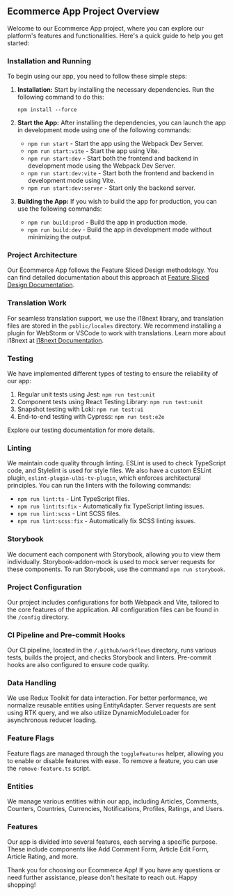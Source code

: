 ## Ecommerce App Project Overview

Welcome to our Ecommerce App project, where you can explore our platform's features and functionalities. Here's a quick guide to help you get started:

### Installation and Running

To begin using our app, you need to follow these simple steps:

1. **Installation:** Start by installing the necessary dependencies. Run the following command to do this:

    ```
    npm install --force
    ```

2. **Start the App:** After installing the dependencies, you can launch the app in development mode using one of the following commands:

    - `npm run start` - Start the app using the Webpack Dev Server.
    - `npm run start:vite` - Start the app using Vite.
    - `npm run start:dev` - Start both the frontend and backend in development mode using the Webpack Dev Server.
    - `npm run start:dev:vite` - Start both the frontend and backend in development mode using Vite.
    - `npm run start:dev:server` - Start only the backend server.

3. **Building the App:** If you wish to build the app for production, you can use the following commands:

    - `npm run build:prod` - Build the app in production mode.
    - `npm run build:dev` - Build the app in development mode without minimizing the output.

### Project Architecture

Our Ecommerce App follows the Feature Sliced Design methodology. You can find detailed documentation about this approach at [Feature Sliced Design Documentation](https://feature-sliced.design/docs/get-started/tutorial).

### Translation Work

For seamless translation support, we use the i18next library, and translation files are stored in the `public/locales` directory. We recommend installing a plugin for WebStorm or VSCode to work with translations. Learn more about i18next at [i18next Documentation](https://react.i18next.com/).

### Testing

We have implemented different types of testing to ensure the reliability of our app:

1. Regular unit tests using Jest: `npm run test:unit`
2. Component tests using React Testing Library: `npm run test:unit`
3. Snapshot testing with Loki: `npm run test:ui`
4. End-to-end testing with Cypress: `npm run test:e2e`

Explore our testing documentation for more details.

### Linting

We maintain code quality through linting. ESLint is used to check TypeScript code, and Stylelint is used for style files. We also have a custom ESLint plugin, `eslint-plugin-ulbi-tv-plugin`, which enforces architectural principles. You can run the linters with the following commands:

- `npm run lint:ts` - Lint TypeScript files.
- `npm run lint:ts:fix` - Automatically fix TypeScript linting issues.
- `npm run lint:scss` - Lint SCSS files.
- `npm run lint:scss:fix` - Automatically fix SCSS linting issues.

### Storybook

We document each component with Storybook, allowing you to view them individually. Storybook-addon-mock is used to mock server requests for these components. To run Storybook, use the command `npm run storybook`.

### Project Configuration

Our project includes configurations for both Webpack and Vite, tailored to the core features of the application. All configuration files can be found in the `/config` directory.

### CI Pipeline and Pre-commit Hooks

Our CI pipeline, located in the `/.github/workflows` directory, runs various tests, builds the project, and checks Storybook and linters. Pre-commit hooks are also configured to ensure code quality.

### Data Handling

We use Redux Toolkit for data interaction. For better performance, we normalize reusable entities using EntityAdapter. Server requests are sent using RTK query, and we also utilize DynamicModuleLoader for asynchronous reducer loading.

### Feature Flags

Feature flags are managed through the `toggleFeatures` helper, allowing you to enable or disable features with ease. To remove a feature, you can use the `remove-feature.ts` script.

### Entities

We manage various entities within our app, including Articles, Comments, Counters, Countries, Currencies, Notifications, Profiles, Ratings, and Users.

### Features

Our app is divided into several features, each serving a specific purpose. These include components like Add Comment Form, Article Edit Form, Article Rating, and more.

Thank you for choosing our Ecommerce App! If you have any questions or need further assistance, please don't hesitate to reach out. Happy shopping!
